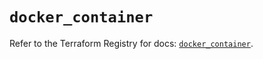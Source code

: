 # `docker_container`

Refer to the Terraform Registry for docs: [`docker_container`](https://registry.terraform.io/providers/kreuzwerker/docker/3.6.2/docs/resources/container).
